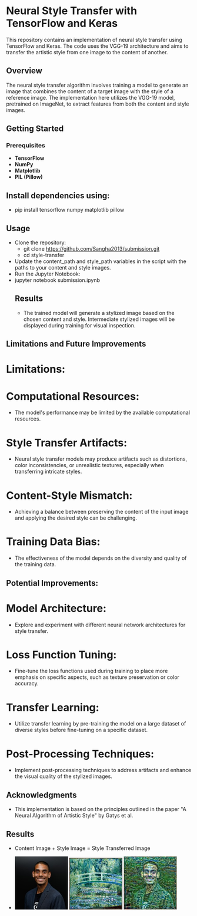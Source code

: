 # Neural Style Transfer with TensorFlow and Keras

This repository contains an implementation of neural style transfer using TensorFlow and Keras. The code uses the VGG-19 architecture and aims to transfer the artistic style from one image to the content of another.

## Overview

The neural style transfer algorithm involves training a model to generate an image that combines the content of a target image with the style of a reference image. The implementation here utilizes the VGG-19 model, pretrained on ImageNet, to extract features from both the content and style images.

## Getting Started

### Prerequisites

- **TensorFlow**
- **NumPy**
- **Matplotlib**
- **PIL (Pillow)**

## Install dependencies using:

* pip install tensorflow numpy matplotlib pillow
## Usage
* Clone the repository:
   * git clone https://github.com/Sangha2013/submission.git
   * cd style-transfer
* Update the content_path and style_path variables in the script with the paths to your content and style images.
* Run the Jupyter Notebook:
* jupyter notebook submission.ipynb
  ## Results
   * The trained model will generate a stylized image based on the chosen content and style. Intermediate stylized images will be displayed during training for visual inspection.

## Limitations and Future Improvements
# Limitations:
# Computational Resources:

* The model's performance may be limited by the available computational resources.
# Style Transfer Artifacts:

* Neural style transfer models may produce artifacts such as distortions, color inconsistencies, or unrealistic textures, especially when transferring intricate styles.

# Content-Style Mismatch:

* Achieving a balance between preserving the content of the input image and applying the desired style can be challenging.
  
# Training Data Bias:

* The effectiveness of the model depends on the diversity and quality of the training data.
## Potential Improvements:
 # Model Architecture:

* Explore and experiment with different neural network architectures for style transfer. 
 # Loss Function Tuning:

* Fine-tune the loss functions used during training to place more emphasis on specific aspects, such as texture preservation or color accuracy. 
 # Transfer Learning:

* Utilize transfer learning by pre-training the model on a large dataset of diverse styles before fine-tuning on a specific dataset.
# Post-Processing Techniques:

* Implement post-processing techniques to address artifacts and enhance the visual quality of the stylized images.

## Acknowledgments
* This implementation is based on the principles outlined in the paper "A Neural Algorithm of Artistic Style" by Gatys et al.


## Results
* Content Image                               +                      Style Image            =       Style Transferred Image

* 
  <img src="content_image .png" alt="" width="30%"> <img src="style_image .png" alt="" width="30%"> <img src="style_transfer.png" alt="" width="30%">


